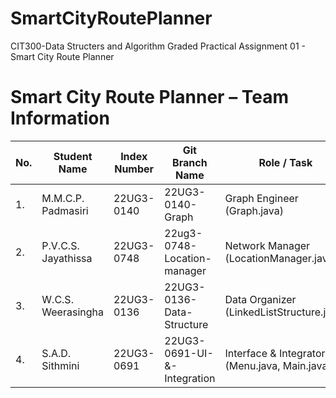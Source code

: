 # SmartCityRoutePlanner
CIT300-Data Structers and Algorithm Graded Practical Assignment 01 - Smart City Route Planner

# Smart City Route Planner – Team Information

| No. | Student Name         | Index Number | Git Branch Name                  | Role / Task               |
|-----|----------------------|---------------|----------------------------------|----------------------------|
| 1.  | M.M.C.P. Padmasiri   | 22UG3-0140    | 22UG3-0140-Graph                 | Graph Engineer (Graph.java) |
| 2.  | P.V.C.S. Jayathissa  | 22UG3-0748    | 22ug3-0748-Location-manager      | Network Manager (LocationManager.java) |
| 3.  | W.C.S. Weerasingha   | 22UG3-0136    | 22UG3-0136-Data-Structure        | Data Organizer (LinkedListStructure.java) |
| 4.  | S.A.D. Sithmini      | 22UG3-0691    | 22UG3-0691-UI-&-Integration      | Interface & Integrator (Menu.java, Main.java) |

